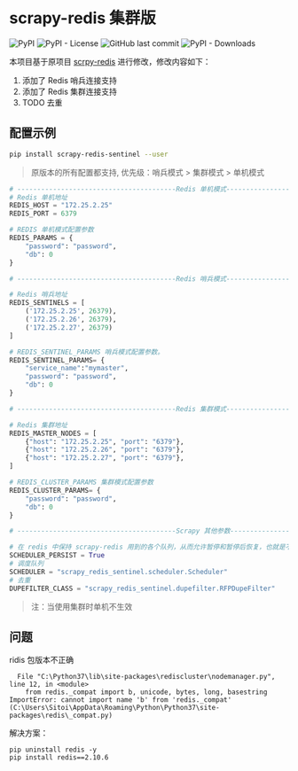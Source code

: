 # scrapy-redis 集群版

![PyPI](https://img.shields.io/pypi/v/scrapy-redis-sentinel)
![PyPI - License](https://img.shields.io/pypi/l/scrapy-redis-sentinel)
![GitHub last commit](https://img.shields.io/github/last-commit/Sitoi/scrapy-redis-sentinel)
![PyPI - Downloads](https://img.shields.io/pypi/dw/scrapy-redis-sentinel)

本项目基于原项目 [scrpy-redis](https://github.com/rmax/scrapy-redis)
进行修改，修改内容如下：

1. 添加了 Redis 哨兵连接支持
2. 添加了 Redis 集群连接支持
3. TODO 去重

## 配置示例

```bash
pip install scrapy-redis-sentinel --user
```

> 原版本的所有配置都支持, 优先级：哨兵模式 > 集群模式 > 单机模式

```python
# ----------------------------------------Redis 单机模式-------------------------------------
# Redis 单机地址
REDIS_HOST = "172.25.2.25"
REDIS_PORT = 6379

# REDIS 单机模式配置参数
REDIS_PARAMS = {
    "password": "password",
    "db": 0
}

# ----------------------------------------Redis 哨兵模式-------------------------------------

# Redis 哨兵地址
REDIS_SENTINELS = [
    ('172.25.2.25', 26379),
    ('172.25.2.26', 26379),
    ('172.25.2.27', 26379)
]

# REDIS_SENTINEL_PARAMS 哨兵模式配置参数。
REDIS_SENTINEL_PARAMS= {
    "service_name":"mymaster",
    "password": "password",
    "db": 0
}

# ----------------------------------------Redis 集群模式-------------------------------------

# Redis 集群地址
REDIS_MASTER_NODES = [
    {"host": "172.25.2.25", "port": "6379"},
    {"host": "172.25.2.26", "port": "6379"},
    {"host": "172.25.2.27", "port": "6379"},
]

# REDIS_CLUSTER_PARAMS 集群模式配置参数
REDIS_CLUSTER_PARAMS= {
    "password": "password",
    "db": 0
}

# ----------------------------------------Scrapy 其他参数-------------------------------------

# 在 redis 中保持 scrapy-redis 用到的各个队列，从而允许暂停和暂停后恢复，也就是不清理 redis queues
SCHEDULER_PERSIST = True  
# 调度队列  
SCHEDULER = "scrapy_redis_sentinel.scheduler.Scheduler"  
# 去重 
DUPEFILTER_CLASS = "scrapy_redis_sentinel.dupefilter.RFPDupeFilter"  

```

> 注：当使用集群时单机不生效

## 问题

ridis 包版本不正确

```shell script
  File "C:\Python37\lib\site-packages\rediscluster\nodemanager.py", line 12, in <module>
    from redis._compat import b, unicode, bytes, long, basestring
ImportError: cannot import name 'b' from 'redis._compat' (C:\Users\Sitoi\AppData\Roaming\Python\Python37\site-packages\redis\_compat.py)
```

解决方案：

```shell script
pip uninstall redis -y
pip install redis==2.10.6
```